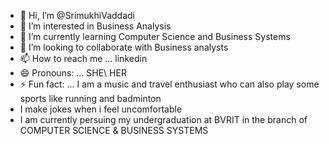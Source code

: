 - 👋 Hi, I’m @SrimukhiVaddadi
- 👀 I’m interested in Business Analysis
- 🌱 I’m currently learning Computer Science and Business Systems
- 💞️ I’m looking to collaborate with Business analysts 
- 📫 How to reach me ... linkedin
- 😄 Pronouns: ... SHE\ HER
- ⚡ Fun fact: ... I am a music and travel enthusiast who can also play some sports like running and badminton
- I make jokes when i feel uncomfortable
- I am currently persuing my undergraduation at BVRIT in the branch of COMPUTER SCIENCE & BUSINESS SYSTEMS
<!---
SrimukhiVaddadi/SrimukhiVaddadi is a ✨ special ✨ repository because its `README.md` (this file) appears on your GitHub profile.
You can click the Preview link to take a look at your changes.
--->
